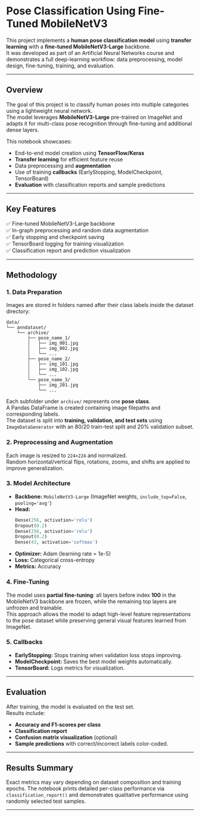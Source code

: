 # Pose Classification Using Fine-Tuned MobileNetV3

This project implements a **human pose classification model** using **transfer learning** with a **fine-tuned MobileNetV3-Large** backbone.  
It was developed as part of an Artificial Neural Networks course and demonstrates a full deep-learning workflow: data preprocessing, model design, fine-tuning, training, and evaluation.

---

## Overview

The goal of this project is to classify human poses into multiple categories using a lightweight neural network.  
The model leverages **MobileNetV3-Large** pre-trained on ImageNet and adapts it for multi-class pose recognition through fine-tuning and additional dense layers.

This notebook showcases:
- End-to-end model creation using **TensorFlow/Keras**
- **Transfer learning** for efficient feature reuse
- Data preprocessing and **augmentation**
- Use of training **callbacks** (EarlyStopping, ModelCheckpoint, TensorBoard)
- **Evaluation** with classification reports and sample predictions

---

## Key Features

✅ Fine-tuned MobileNetV3-Large backbone  
✅ In-graph preprocessing and random data augmentation  
✅ Early stopping and checkpoint saving  
✅ TensorBoard logging for training visualization  
✅ Classification report and prediction visualization  

---

## Methodology

### **1. Data Preparation**
Images are stored in folders named after their class labels inside the dataset directory:

```
data/
└── anndataset/
    └── archive/
        ├── pose_name_1/
        │   ├── img_001.jpg
        │   ├── img_002.jpg
        │   └── ...
        ├── pose_name_2/
        │   ├── img_101.jpg
        │   ├── img_102.jpg
        │   └── ...
        └── pose_name_3/
            ├── img_201.jpg
            └── ...
```

Each subfolder under `archive/` represents one **pose class**.  
A Pandas DataFrame is created containing image filepaths and corresponding labels.  
The dataset is split into **training, validation, and test sets** using `ImageDataGenerator` with an 80/20 train-test split and 20% validation subset.

### **2. Preprocessing and Augmentation**
Each image is resized to `224×224` and normalized.  
Random horizontal/vertical flips, rotations, zooms, and shifts are applied to improve generalization.

### **3. Model Architecture**
- **Backbone:** `MobileNetV3-Large` (ImageNet weights, `include_top=False`, `pooling='avg'`)
- **Head:**
  ```python
  Dense(256, activation='relu')
  Dropout(0.2)
  Dense(256, activation='relu')
  Dropout(0.2)
  Dense(43, activation='softmax')
- **Optimizer:** Adam (learning rate = 1e-5)
- **Loss:** Categorical cross-entropy
- **Metrics:** Accuracy

### 4. Fine-Tuning

The model uses **partial fine-tuning**: all layers before index **100** in the MobileNetV3 backbone are frozen, while the remaining top layers are unfrozen and trainable.  
This approach allows the model to adapt high-level feature representations to the pose dataset while preserving general visual features learned from ImageNet.

### 5. Callbacks

- **EarlyStopping:** Stops training when validation loss stops improving.  
- **ModelCheckpoint:** Saves the best model weights automatically.  
- **TensorBoard:** Logs metrics for visualization.

---

## Evaluation
After training, the model is evaluated on the test set.  
Results include:

- **Accuracy and F1-scores per class**
- **Classification report**
- **Confusion matrix visualization** (optional)
- **Sample predictions** with correct/incorrect labels color-coded.

---

## Results Summary

Exact metrics may vary depending on dataset composition and training epochs.
The notebook prints detailed per-class performance via `classification_report()` and demonstrates qualitative performance using randomly selected test samples.

---
